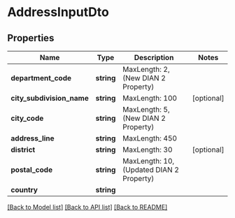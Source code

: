 # AddressInputDto

## Properties
Name | Type | Description | Notes
------------ | ------------- | ------------- | -------------
**department_code** | **string** | MaxLength: 2, (New DIAN 2 Property) | 
**city_subdivision_name** | **string** | MaxLength: 100 | [optional] 
**city_code** | **string** | MaxLength: 5, (New DIAN 2 Property) | 
**address_line** | **string** | MaxLength: 450 | 
**district** | **string** | MaxLength: 30 | [optional] 
**postal_code** | **string** | MaxLength: 10, (Updated DIAN 2 Property) | 
**country** | **string** |  | 

[[Back to Model list]](../README.md#documentation-for-models) [[Back to API list]](../README.md#documentation-for-api-endpoints) [[Back to README]](../README.md)


